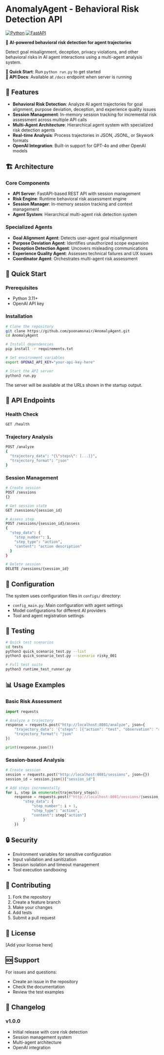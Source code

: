 # AnomalyAgent - Behavioral Risk Detection API

[![Python](https://img.shields.io/badge/Python-3.8+-brightgreen)](https://python.org)
[![FastAPI](https://img.shields.io/badge/FastAPI-Latest-green)](https://fastapi.tiangolo.com)

🤖 **AI-powered behavioral risk detection for agent trajectories**

Detect goal misalignment, deception, privacy violations, and other behavioral risks in AI agent interactions using a multi-agent analysis system.

**🚀 Quick Start**: Run `python run.py` to get started  
**📖 API Docs**: Available at `/docs` endpoint when server is running

## 🚀 Features

- **Behavioral Risk Detection**: Analyze AI agent trajectories for goal alignment, purpose deviation, deception, and experience quality issues
- **Session Management**: In-memory session tracking for incremental risk assessment across multiple API calls
- **Multi-Agent Architecture**: Hierarchical agent system with specialized risk detection agents
- **Real-time Analysis**: Process trajectories in JSON, JSONL, or Skywork formats
- **OpenAI Integration**: Built-in support for GPT-4o and other OpenAI models

## 🏗️ Architecture

### Core Components
- **API Server**: FastAPI-based REST API with session management
- **Risk Engine**: Runtime behavioral risk assessment engine
- **Session Manager**: In-memory session tracking and context management
- **Agent System**: Hierarchical multi-agent risk detection system

### Specialized Agents
- **Goal Alignment Agent**: Detects user-agent goal misalignment
- **Purpose Deviation Agent**: Identifies unauthorized scope expansion
- **Deception Detection Agent**: Uncovers misleading communications
- **Experience Quality Agent**: Assesses technical failures and UX issues
- **Coordinator Agent**: Orchestrates multi-agent risk assessment

## 🚀 Quick Start

### Prerequisites
- Python 3.11+
- OpenAI API key

### Installation
```bash
# Clone the repository
git clone https://github.com/poonamsnair/AnomalyAgent.git
cd AnomalyAgent

# Install dependencies
pip install -r requirements.txt

# Set environment variables
export OPENAI_API_KEY="your-api-key-here"

# Start the API server
python3 run.py
```

The server will be available at the URLs shown in the startup output.

## 📡 API Endpoints

### Health Check
```bash
GET /health
```

### Trajectory Analysis
```bash
POST /analyze
{
  "trajectory_data": "{\"steps\": [...]}",
  "trajectory_format": "json"
}
```

### Session Management
```bash
# Create session
POST /sessions
{}

# Get session state
GET /sessions/{session_id}

# Assess step
POST /sessions/{session_id}/assess
{
  "step_data": {
    "step_number": 1,
    "step_type": "action",
    "content": "action description"
  }
}

# Delete session
DELETE /sessions/{session_id}
```

## 🔧 Configuration

The system uses configuration files in `configs/` directory:
- `config_main.py`: Main configuration with agent settings
- Model configurations for different AI providers
- Tool and agent registration settings

## 🧪 Testing

```bash
# Quick test scenarios
cd tests
python3 quick_scenario_test.py --list
python3 quick_scenario_test.py --scenario risky_001

# Full test suite
python3 runtime_test_runner.py
```

## 📊 Usage Examples

### Basic Risk Assessment
```python
import requests

# Analyze a trajectory
response = requests.post("http://localhost:8081/analyze", json={
    "trajectory_data": '{"steps": [{"action": "test", "observation": "result"}]}',
    "trajectory_format": "json"
})

print(response.json())
```

### Session-based Analysis
```python
# Create session
session = requests.post("http://localhost:8081/sessions", json={})
session_id = session.json()["session_id"]

# Add steps incrementally
for i, step in enumerate(trajectory_steps):
    response = requests.post(f"http://localhost:8081/sessions/{session_id}/assess", json={
        "step_data": {
            "step_number": i + 1,
            "step_type": "action",
            "content": step["action"]
        }
    })
```

## 🔒 Security

- Environment variables for sensitive configuration
- Input validation and sanitization
- Session isolation and timeout management
- Tool execution sandboxing

## 🤝 Contributing

1. Fork the repository
2. Create a feature branch
3. Make your changes
4. Add tests
5. Submit a pull request

## 📝 License

[Add your license here]

## 🆘 Support

For issues and questions:
- Create an issue in the repository
- Check the documentation
- Review the test examples

## 🔄 Changelog

### v1.0.0
- Initial release with core risk detection
- Session management system
- Multi-agent architecture
- OpenAI integration
